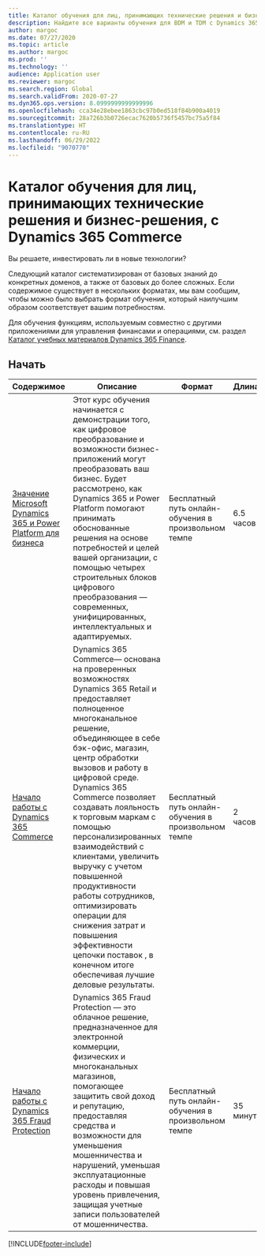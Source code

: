```yaml
---
title: Каталог обучения для лиц, принимающих технические решения и бизнес-решения, с Dynamics 365 Commerce
description: Найдите все варианты обучения для BDM и TDM с Dynamics 365 Commerce.
author: margoc
ms.date: 07/27/2020
ms.topic: article
ms.author: margoc
ms.prod: ''
ms.technology: ''
audience: Application user
ms.reviewer: margoc
ms.search.region: Global
ms.search.validFrom: 2020-07-27
ms.dyn365.ops.version: 8.0999999999999996
ms.openlocfilehash: cca34e28ebee1863cbc97b0ed518f84b900a4019
ms.sourcegitcommit: 28a726b3b0726ecac7620b5736f5457bc75a5f84
ms.translationtype: HT
ms.contentlocale: ru-RU
ms.lasthandoff: 06/29/2022
ms.locfileid: "9070770"
---
```

# <a name="learning-catalog-for-business-and-technical-decision-makers-considering-dynamics-365-commerce"></a>Каталог обучения для лиц, принимающих технические решения и бизнес-решения, с Dynamics 365 Commerce

Вы решаете, инвестировать ли в новые технологии?

Следующий каталог систематизирован от базовых знаний до конкретных доменов, а также от базовых до более сложных. Если содержимое существует в нескольких форматах, мы вам сообщим, чтобы можно было выбрать формат обучения, который наилучшим образом соответствует вашим потребностям.

Для обучения функциям, используемым совместно с другими приложениями для управления финансами и операциями, см. раздел [Каталог учебных материалов Dynamics 365 Finance](../../finance/get-started/learning-catalog-bdm.md).

## <a name="get-started"></a>Начать<a name="get-started"></a>

| Содержимое   | Описание   | Формат    | Длина    |
|------------------------------------------------------------------------------------------------------------------------------------------------------------------------------------|--------------------------------------------------------------------------------------------------------------------------------------------------------------------------------------------------------------------------------------------------------------------------------------------------------------------------------------------------------------------------------------------------------------------------|--------------------------------------------------------------------------------|-----------|
| [Значение Microsoft Dynamics 365 и Power Platform для бизнеса](/learn/paths/learn-business-value-of-dynamics-365-and-power-platform/) | Этот курс обучения начинается с демонстрации того, как цифровое преобразование и возможности бизнес-приложений могут преобразовать ваш бизнес. Будет рассмотрено, как Dynamics 365 и Power Platform помогают принимать обоснованные решения на основе потребностей и целей вашей организации, с помощью четырех строительных блоков цифрового преобразования — современных, унифицированных, интеллектуальных и адаптируемых.                  | Бесплатный путь онлайн-обучения в произвольном темпе                                          | 6.5 часов   |
| [Начало работы с Dynamics 365 Commerce](/learn/paths/get-started-dynamics-365-commerce/)                                                       | Dynamics 365 Commerce— основана на проверенных возможностях Dynamics 365 Retail и предоставляет полноценное многоканальное решение, объединяющее в себе бэк-офис, магазин, центр обработки вызовов и работу в цифровой среде. Dynamics 365 Commerce позволяет создавать лояльность к торговым маркам с помощью персонализированных взаимодействий с клиентами, увеличить выручку с учетом повышенной продуктивности работы сотрудников, оптимизировать операции для снижения затрат и повышения эффективности цепочки поставок , в конечном итоге обеспечивая лучшие деловые результаты. | Бесплатный путь онлайн-обучения в произвольном темпе                                          | 2 часов   |
| [Начало работы с Dynamics 365 Fraud Protection](/learn/modules/get-started-fraud-protection/)| Dynamics 365 Fraud Protection — это облачное решение, предназначенное для электронной коммерции, физических и многоканальных магазинов, помогающее защитить свой доход и репутацию, предоставляя средства и возможности для уменьшения мошенничества и нарушений, уменьшая эксплуатационные расходы и повышая уровень привлечения, защищая учетные записи пользователей от мошенничества. | Бесплатный путь онлайн-обучения в произвольном темпе | 35 минут |


[!INCLUDE[footer-include](../../includes/footer-banner.md)]

